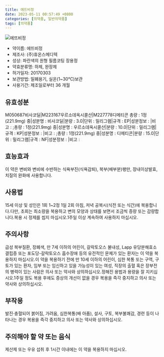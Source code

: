 ```yaml
---
title: 에뜨비정
date: 2023-05-11 00:57:49 +0800
categories: [의약품, 일반의약품]
tags: [의약품]
---
```

![에뜨비정](https://nedrug.mfds.go.kr/pbp/cmn/itemImageDownload/149140683129300000)

- 약이름: 에뜨비정
- 제조사: (주)휴온스메디텍
- 성상: 파란색의 원형 필름코팅 장용정
- 약효분류명: 하제, 완장제
- 허가일자: 20170303
- 보관방법: 밀폐용기, 실온(1~30℃)보관
- 사용기간: 제조일로부터 36 개월
## 유효성분
M050687비사코딜|M223167우르소데옥시콜산|M227778디메티콘
총량 : 1정(221.9mg) 중|성분명 : 비사코딜|분량 : 3.0|단위 : 밀리그램|규격 : EP|성분정보 : |비고 : ;총량 : 1정(221.9mg) 중|성분명 : 우르소데옥시콜산|분량 : 10.0|단위 : 밀리그램|규격 : KP|성분정보 : |비고 : ;총량 : 1정(221.9mg) 중|성분명 : 디메티콘|분량 : 15.0|단위 : 밀리그램|규격 : NF|성분정보 : |비고 :
## 효능효과
이 약은 변비와 변비에 수반하는 식욕부진(식욕감퇴), 복부(배부분)팽만, 장내이상발효, 치질의 완화에 사용합니다.
## 사용법
15세 이상 및 성인은 1회 1~2정 1일 2회 아침, 저녁 공복시(식전 또는 식간)에 복용합니다.다만, 초회는 최소량을 복용하고 변의 모양과 상태를 보면서 조금씩 증량 또는 감량합니다.복용 시 정제를 씹지 마십시오.1주일 이상 계속하여 사용하지 마십시오.
## 주의사항
급성 복부질환, 장폐색, 만 7세 이하의 어린이, 갈락토오스 불내성, Lapp 유당분해효소 결핍증 또는 포도당-갈락토오스 흡수장애 등의 유전적인 문제가 있는 환자는 이 약을 복용하지 마십시오.이 약을 복용하기 전에 만 10세 이하의 어린이, 심한 복통 또는 구역, 구토가 있는 환자, 임부 또는 임신하고 있을 가능성이 있는 여성, 직장의 출혈 혹은 장부전의 병력이 있는 사람은 의사 또는 약사와 상의하십시오.정해진 용법과 용량을 잘 지키십시오.1주일 정도 복용 후에도 증상의 개선이 없을 경우 복용을 즉각 중지하고 의사 또는 약사와 상의하십시오.
## 부작용
발진·충혈되어 붉어짐, 가려움, 심한복통(배 아픔), 설사, 구토, 복부불쾌감, 경련 등이 나타나는 경우 복용을 즉각 중지하고 의사 또는 약사와 상의하십시오.
## 주의해야 할 약 또는 음식
제산제 또는 우유 섭취 후 1시간 이내에는 이 약을 복용하지 마십시오.
